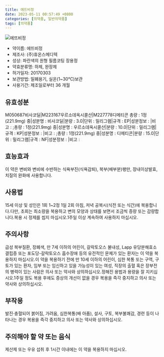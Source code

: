 ```yaml
---
title: 에뜨비정
date: 2023-05-11 00:57:49 +0800
categories: [의약품, 일반의약품]
tags: [의약품]
---
```

![에뜨비정](https://nedrug.mfds.go.kr/pbp/cmn/itemImageDownload/149140683129300000)

- 약이름: 에뜨비정
- 제조사: (주)휴온스메디텍
- 성상: 파란색의 원형 필름코팅 장용정
- 약효분류명: 하제, 완장제
- 허가일자: 20170303
- 보관방법: 밀폐용기, 실온(1~30℃)보관
- 사용기간: 제조일로부터 36 개월
## 유효성분
M050687비사코딜|M223167우르소데옥시콜산|M227778디메티콘
총량 : 1정(221.9mg) 중|성분명 : 비사코딜|분량 : 3.0|단위 : 밀리그램|규격 : EP|성분정보 : |비고 : ;총량 : 1정(221.9mg) 중|성분명 : 우르소데옥시콜산|분량 : 10.0|단위 : 밀리그램|규격 : KP|성분정보 : |비고 : ;총량 : 1정(221.9mg) 중|성분명 : 디메티콘|분량 : 15.0|단위 : 밀리그램|규격 : NF|성분정보 : |비고 :
## 효능효과
이 약은 변비와 변비에 수반하는 식욕부진(식욕감퇴), 복부(배부분)팽만, 장내이상발효, 치질의 완화에 사용합니다.
## 사용법
15세 이상 및 성인은 1회 1~2정 1일 2회 아침, 저녁 공복시(식전 또는 식간)에 복용합니다.다만, 초회는 최소량을 복용하고 변의 모양과 상태를 보면서 조금씩 증량 또는 감량합니다.복용 시 정제를 씹지 마십시오.1주일 이상 계속하여 사용하지 마십시오.
## 주의사항
급성 복부질환, 장폐색, 만 7세 이하의 어린이, 갈락토오스 불내성, Lapp 유당분해효소 결핍증 또는 포도당-갈락토오스 흡수장애 등의 유전적인 문제가 있는 환자는 이 약을 복용하지 마십시오.이 약을 복용하기 전에 만 10세 이하의 어린이, 심한 복통 또는 구역, 구토가 있는 환자, 임부 또는 임신하고 있을 가능성이 있는 여성, 직장의 출혈 혹은 장부전의 병력이 있는 사람은 의사 또는 약사와 상의하십시오.정해진 용법과 용량을 잘 지키십시오.1주일 정도 복용 후에도 증상의 개선이 없을 경우 복용을 즉각 중지하고 의사 또는 약사와 상의하십시오.
## 부작용
발진·충혈되어 붉어짐, 가려움, 심한복통(배 아픔), 설사, 구토, 복부불쾌감, 경련 등이 나타나는 경우 복용을 즉각 중지하고 의사 또는 약사와 상의하십시오.
## 주의해야 할 약 또는 음식
제산제 또는 우유 섭취 후 1시간 이내에는 이 약을 복용하지 마십시오.
